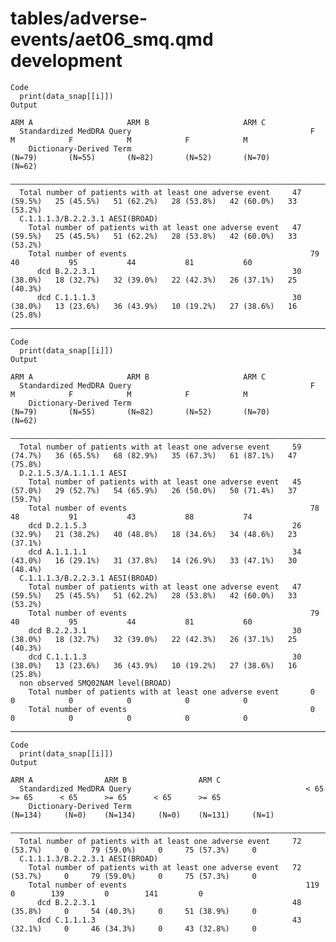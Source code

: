 # tables/adverse-events/aet06_smq.qmd development

    Code
      print(data_snap[[i]])
    Output
                                                                            ARM A                     ARM B                     ARM C         
      Standardized MedDRA Query                                        F            M            F            M            F            M     
        Dictionary-Derived Term                                      (N=79)       (N=55)       (N=82)       (N=52)       (N=70)       (N=62)  
      ————————————————————————————————————————————————————————————————————————————————————————————————————————————————————————————————————————
      Total number of patients with at least one adverse event     47 (59.5%)   25 (45.5%)   51 (62.2%)   28 (53.8%)   42 (60.0%)   33 (53.2%)
      C.1.1.1.3/B.2.2.3.1 AESI(BROAD)                                                                                                         
        Total number of patients with at least one adverse event   47 (59.5%)   25 (45.5%)   51 (62.2%)   28 (53.8%)   42 (60.0%)   33 (53.2%)
        Total number of events                                         79           40           95           44           81           60    
          dcd B.2.2.3.1                                            30 (38.0%)   18 (32.7%)   32 (39.0%)   22 (42.3%)   26 (37.1%)   25 (40.3%)
          dcd C.1.1.1.3                                            30 (38.0%)   13 (23.6%)   36 (43.9%)   10 (19.2%)   27 (38.6%)   16 (25.8%)

---

    Code
      print(data_snap[[i]])
    Output
                                                                            ARM A                     ARM B                     ARM C         
      Standardized MedDRA Query                                        F            M            F            M            F            M     
        Dictionary-Derived Term                                      (N=79)       (N=55)       (N=82)       (N=52)       (N=70)       (N=62)  
      ————————————————————————————————————————————————————————————————————————————————————————————————————————————————————————————————————————
      Total number of patients with at least one adverse event     59 (74.7%)   36 (65.5%)   68 (82.9%)   35 (67.3%)   61 (87.1%)   47 (75.8%)
      D.2.1.5.3/A.1.1.1.1 AESI                                                                                                                
        Total number of patients with at least one adverse event   45 (57.0%)   29 (52.7%)   54 (65.9%)   26 (50.0%)   50 (71.4%)   37 (59.7%)
        Total number of events                                         78           48           91           43           88           74    
        dcd D.2.1.5.3                                              26 (32.9%)   21 (38.2%)   40 (48.8%)   18 (34.6%)   34 (48.6%)   23 (37.1%)
        dcd A.1.1.1.1                                              34 (43.0%)   16 (29.1%)   31 (37.8%)   14 (26.9%)   33 (47.1%)   30 (48.4%)
      C.1.1.1.3/B.2.2.3.1 AESI(BROAD)                                                                                                         
        Total number of patients with at least one adverse event   47 (59.5%)   25 (45.5%)   51 (62.2%)   28 (53.8%)   42 (60.0%)   33 (53.2%)
        Total number of events                                         79           40           95           44           81           60    
        dcd B.2.2.3.1                                              30 (38.0%)   18 (32.7%)   32 (39.0%)   22 (42.3%)   26 (37.1%)   25 (40.3%)
        dcd C.1.1.1.3                                              30 (38.0%)   13 (23.6%)   36 (43.9%)   10 (19.2%)   27 (38.6%)   16 (25.8%)
      non observed SMQ02NAM level(BROAD)                                                                                                      
        Total number of patients with at least one adverse event       0            0            0            0            0            0     
        Total number of events                                         0            0            0            0            0            0     

---

    Code
      print(data_snap[[i]])
    Output
                                                                         ARM A                ARM B                ARM C       
      Standardized MedDRA Query                                       < 65      >= 65      < 65      >= 65      < 65      >= 65
        Dictionary-Derived Term                                     (N=134)     (N=0)    (N=134)     (N=0)    (N=131)     (N=1)
      —————————————————————————————————————————————————————————————————————————————————————————————————————————————————————————
      Total number of patients with at least one adverse event     72 (53.7%)     0     79 (59.0%)     0     75 (57.3%)     0  
      C.1.1.1.3/B.2.2.3.1 AESI(BROAD)                                                                                          
        Total number of patients with at least one adverse event   72 (53.7%)     0     79 (59.0%)     0     75 (57.3%)     0  
        Total number of events                                        119         0        139         0        141         0  
          dcd B.2.2.3.1                                            48 (35.8%)     0     54 (40.3%)     0     51 (38.9%)     0  
          dcd C.1.1.1.3                                            43 (32.1%)     0     46 (34.3%)     0     43 (32.8%)     0  

